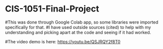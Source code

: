 # CIS-1051-Final-Project

#This was done through Google Colab app, so some libraries were imported specifically for that.
#I have used outside sources (cited) to help with my understanding and picking apart at the code and seeing if it had worked.

#The video demo is here: https://youtu.be/QSJRQY2f8T0
